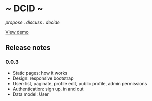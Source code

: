 ~ DCID ~
========

*propose . discuss . decide*

[View demo](https://damp-journey-9814.herokuapp.com/)

## Release notes

### 0.0.3

- Static pages: how it works
- Design: responsive bootstrap
- User: list, paginate, profile edit, public profile, admin permissions
- Authentication: sign up, in and out
- Data model: User

